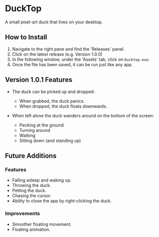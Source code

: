 # DuckTop

A small pixel-art duck that lives on your desktop.

## How to Install

1) Navigate to the right pane and find the 'Releases' panel.
2) Click on the latest release (e.g. Version 1.0.0)
3) In the following window, under the 'Assets' tab, click on `Ducktop.exe`.
4) Once the file has been saved, it can be run just like any app.

## Version 1.0.1 Features

- The duck can be picked up and dropped:
    - When grabbed, the duck panics.
    - When dropped, the duck floats downwards.

- When left alone the duck wanders around on the bottom of the screen:
    - Pecking at the ground
    - Turning around 
    - Walking
    - Sitting down (and standing up)

## Future Additions

### Features
- Falling asleep and waking up.
- Throwing the duck.
- Petting the duck.
- Chasing the cursor.
- Ability to close the app by right-clicking the duck.

### Improvements
- Smoother floating movement.
- Floating animation.
